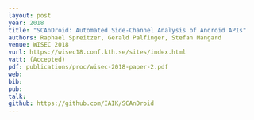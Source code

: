 ```yaml
---
layout: post
year: 2018
title: "SCAnDroid: Automated Side-Channel Analysis of Android APIs"
authors: Raphael Spreitzer, Gerald Palfinger, Stefan Mangard
venue: WISEC 2018
vurl: https://wisec18.conf.kth.se/sites/index.html
vatt: (Accepted)
pdf: publications/proc/wisec-2018-paper-2.pdf
web: 
bib: 
pub: 
talk: 
github: https://github.com/IAIK/SCAnDroid
---
```


